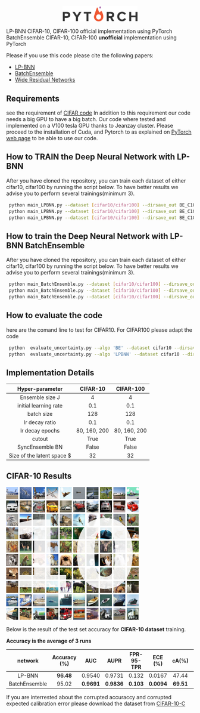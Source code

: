 <p align="center"><img width="40%" src="./imgs/pytorch.png"></p>

LP-BNN CIFAR-10, CIFAR-100 official implementation using PyTorch
BatchEnsemble CIFAR-10, CIFAR-100 **unofficial** implementation using PyTorch

Please if you use this code please cite the following papers:
- [LP-BNN](https://arxiv.org/abs/2012.02818)
- [BatchEnsemble](https://arxiv.org/abs/2002.06715)
- [Wide Residual Networks](https://arxiv.org/pdf/1605.07146v2.pdf)



## Requirements
see the requirement of [CIFAR code](https://github.com/meliketoy/wide-resnet.pytorch)
In addition to this requirement our code needs a big GPU to have a big batch.
Our code where tested and implemented on a V100 tesla GPU thanks to Jeanzay cluster.
Please proceed to the installation of Cuda, and Pytorch to as explained on 
[PyTorch web page](https://pytorch.org/get-started/locally/) 
to be able to use our code.


## How to TRAIN the Deep Neural Network with LP-BNN
After you have cloned the repository, you can train each dataset of either cifar10, cifar100 by running the script below.
To have better results we advise you to perform several trainings(minimum 3).
```bash
 python main_LPBNN.py --dataset [cifar10/cifar100] --dirsave_out BE_C10_T0
 python main_LPBNN.py --dataset [cifar10/cifar100] --dirsave_out BE_C10_T1
 python main_LPBNN.py --dataset [cifar10/cifar100] --dirsave_out BE_C10_T2
```

## How to train the Deep Neural Network with LP-BNN BatchEnsemble
After you have cloned the repository, you can train each dataset of either cifar10, cifar100 by running the script below.
To have better results we advise you to perform several trainings(minimum 3).
```bash
 python main_BatchEnsemble.py --dataset [cifar10/cifar100] --dirsave_out BE_C10_T0
 python main_BatchEnsemble.py --dataset [cifar10/cifar100] --dirsave_out BE_C10_T1
 python main_BatchEnsemble.py --dataset [cifar10/cifar100] --dirsave_out BE_C10_T2
```

## How to evaluate the code
here are the comand line to test for CIFAR10.
For CIFAR100 please adapt the code 
```bash
 python  evaluate_uncertainty.py --algo 'BE' --dataset cifar10 --dirsave_out './checkpoint/cifar10/BE_C10_T'
 python  evaluate_uncertainty.py --algo 'LPBNN' --dataset cifar10 --dirsave_out './checkpoint/cifar10/LBPNN_C10_T'
```

## Implementation Details


| **Hyper-parameter** | **CIFAR-10**| **CIFAR-100** |
|:-----------------:|:-----------------:|:-------:|
| Ensemble size  J   |      4 | 4|
|  initial learning rate    |      0.1 | 0.1|
| batch size    |      128 | 128|
| lr decay ratio  |     0.1 | 0.1|
|  lr decay epochs  |      80, 160, 200 | 80, 160, 200|
| cutout  |     True | True|
| SyncEnsemble BN  |     False | False|
|  Size of the latent space $  |     32 | 32|



## CIFAR-10 Results
 
![alt tag](imgs/cifar10_image.png)

Below is the result of the test set accuracy for **CIFAR-10 dataset** training.

**Accuracy is the average of 3 runs**

| network           | Accuracy (%)  | AUC | AUPR | FPR-95-TPR | ECE  (%)   | cA(%) |cE (%) |
|:-----------------:|:-------:|:----------:|:-----:|:-----:|:------------:|:-----------:|:-----------:|
| LP-BNN |    **96.48**    |  0.9540   | 0.9731 |   0.132   | 0.0167 |   47.44   | 0.2909    |
| BatchEnsemble |    95.02    |   **0.9691**  | **0.9836** |   **0.103**   | **0.0094** |    **69.51**    |  0.2324     |


If you are interrested about the corrupted accuraccy and corrupted expected calibration error please download the dataset from
[CIFAR-10-C](https://github.com/hendrycks/robustness)

